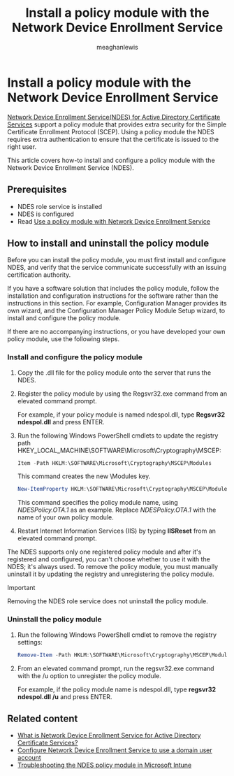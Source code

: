 ﻿---
title: Install a policy module with the Network Device Enrollment Service
description: Learn how to install, configure, and uninstall a policy module with the Network Device Enrollment Service.
author: meaghanlewis
ms.topic: how-to
ms.author: mosagie
ms.date: 02/06/2025
---

# Install a policy module with the Network Device Enrollment Service

[Network Device Enrollment Service(NDES) for Active Directory Certificate Services](/windows-server/identity/ad-cs/network-device-enrollment-service-overview) support a policy module that provides extra security for the Simple Certificate Enrollment Protocol (SCEP). Using a policy module the NDES requires extra authentication to ensure that the certificate is issued to the right user.

This article covers how-to install and configure a policy module with the Network Device Enrollment Service (NDES).

## Prerequisites

- NDES role service is installed
- NDES is configured
- Read [Use a policy module with Network Device Enrollment Service](/previous-versions/windows/it-pro/windows-server-2012-R2-and-2012/dn473016(v=ws.11)#how-to-install-and-uninstall-the-policy-module)

## How to install and uninstall the policy module

Before you can install the policy module, you must first install and configure NDES, and verify that the service communicate successfully with an issuing certification authority.

If you have a software solution that includes the policy module, follow the installation and configuration instructions for the software rather than the instructions in this section. For example, Configuration Manager provides its own wizard, and the Configuration Manager Policy Module Setup wizard, to install and configure the policy module.

If there are no accompanying instructions, or you have developed your own policy module, use the following steps.

### Install and configure the policy module

1. Copy the .dll file for the policy module onto the server that runs the NDES.

1. Register the policy module by using the Regsvr32.exe command from an elevated command prompt.

    For example, if your policy module is named ndespol.dll, type **Regsvr32 ndespol.dll** and press ENTER.

1. Run the following Windows PowerShell cmdlets to update the registry path HKEY\_LOCAL\_MACHINE\\SOFTWARE\\Microsoft\\Cryptography\\MSCEP:

    ```powershell
    Item -Path HKLM:\SOFTWARE\Microsoft\Cryptography\MSCEP\Modules
    ```

    This command creates the new \\Modules key.

    ```powershell
    New-ItemProperty HKLM:\SOFTWARE\Microsoft\Cryptography\MSCEP\Modules\ -Name Policy -PropertyType String -Value "NDESPolicy.OTA.1"
    ```

    This command specifies the policy module name, using *NDESPolicy.OTA.1* as an example. Replace *NDESPolicy.OTA.1* with the name of your own policy module.

1. Restart Internet Information Services (IIS) by typing **IISReset** from an elevated command prompt.

The NDES supports only one registered policy module and after it's registered and configured, you can't choose whether to use it with the NDES; it's always used. To remove the policy module, you must manually uninstall it by updating the registry and unregistering the policy module.

>[!IMPORTANT]
> Removing the NDES role service does not uninstall the policy module.

### Uninstall the policy module

1. Run the following Windows PowerShell cmdlet to remove the registry settings:

    ```powershell
    Remove-Item -Path HKLM:\SOFTWARE\Microsoft\Cryptography\MSCEP\Modules -Recurse
    ```

1. From an elevated command prompt, run the regsvr32.exe command with the /u option to unregister the policy module.

    For example, if the policy module name is ndespol.dll, type **regsvr32 ndespol.dll /u** and press ENTER.

## Related content

- [What is Network Device Enrollment Service for Active Directory Certificate Services?](/windows-server/identity/ad-cs/network-device-enrollment-service-overview)
- [Configure Network Device Enrollment Service to use a domain user account](/windows-server/identity/ad-cs/create-domain-user-account-ndes-service-account)
- [Troubleshooting the NDES policy module in Microsoft Intune](/troubleshoot/mem/intune/certificates/troubleshoot-scep-certificate-ndes-policy-module)